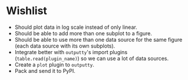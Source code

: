 Wishlist
========

- Should plot data in log scale instead of only linear.
- Should be able to add more than one subplot to a figure.
- Should be able to use more than one data source for the same figure (each
  data source with its own subplots).
- Integrate better with `outputty`'s import plugins (`table.read(plugin_name)`)
  so we can use a lot of data sources.
- Create a `plot` plugin to `outputty`.
- Pack and send it to PyPI.
